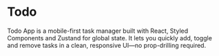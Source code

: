 # Todo

Todo App is a mobile-first task manager built with React, Styled Components and Zustand for global state. It lets you quickly add, toggle and remove tasks in a clean, responsive UI—no prop-drilling required.
